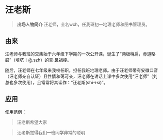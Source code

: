 # 汪老斯

> **出场人物简介** 汪老师，全名wxh，任我班初一地理老师和图书管理员。

## 由来
汪老师与我班的交集始于六年级下学期的一次公开课，诞生了“两极稍扁，赤道略鼓”（填坑！@.szh）的真·鼻祖梗。

随后，汪老师在七年级来我校任职，担任我班地理老师。由于汪老师带有安徽口音（汪老师亲自认证）且性情和蔼可亲，汪老师在讲话上课中多次使用“汪老师”（刘总也多次使用），且常常将其读作：“汪老斯(shi→si)”。
## 应用
使用范例：
> 汪老斯希望大家

> 汪老斯觉得我们一班同学非常的聪明
